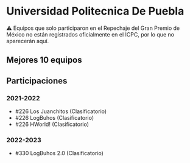 # Universidad Politecnica De Puebla

:warning: Equipos que solo participaron en el Repechaje del Gran Premio de México no están registrados oficialmente en el ICPC, por lo que no aparecerán aquí.

## Mejores 10 equipos


## Participaciones

### 2021-2022

- #226 Los Juanchitos (Clasificatorio)
- #226 LogBuhos (Clasificatorio)
- #226 HWorld! (Clasificatorio)

### 2022-2023

- #330 LogBuhos 2.0 (Clasificatorio)



